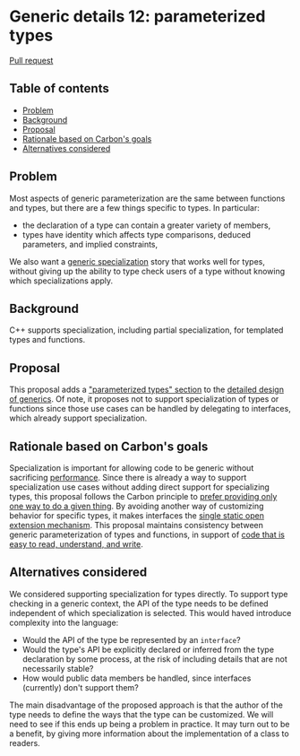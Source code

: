 # Generic details 12: parameterized types

<!--
Part of the Carbon Language project, under the Apache License v2.0 with LLVM
Exceptions. See /LICENSE for license information.
SPDX-License-Identifier: Apache-2.0 WITH LLVM-exception
-->

[Pull request](https://github.com/carbon-language/carbon-lang/pull/1146)

<!-- toc -->

## Table of contents

-   [Problem](#problem)
-   [Background](#background)
-   [Proposal](#proposal)
-   [Rationale based on Carbon's goals](#rationale-based-on-carbons-goals)
-   [Alternatives considered](#alternatives-considered)

<!-- tocstop -->

## Problem

Most aspects of generic parameterization are the same between functions and
types, but there are a few things specific to types. In particular:

-   the declaration of a type can contain a greater variety of members,
-   types have identity which affects type comparisons, deduced parameters, and
    implied constraints,

We also want a
[generic specialization](/docs/design/generics/terminology.md#generic-specialization)
story that works well for types, without giving up the ability to type check
users of a type without knowing which specializations apply.

## Background

C++ supports specialization, including partial specialization, for templated
types and functions.

## Proposal

This proposal adds a
["parameterized types" section](/docs/design/generics/details.md#parameterized-types)
to the [detailed design of generics](/docs/design/generics/details.md). Of note,
it proposes not to support specialization of types or functions since those use
cases can be handled by delegating to interfaces, which already support
specialization.

## Rationale based on Carbon's goals

Specialization is important for allowing code to be generic without sacrificing
[performance](/docs/project/goals.md#performance-critical-software). Since there
is already a way to support specialization use cases without adding direct
support for specializing types, this proposal follows the Carbon principle to
[prefer providing only one way to do a given thing](/docs/project/principles/one_way.md).
By avoiding another way of customizing behavior for specific types, it makes
interfaces the
[single static open extension mechanism](/docs/project/principles/static_open_extension.md).
This proposal maintains consistency between generic parameterization of types
and functions, in support of
[code that is easy to read, understand, and write](/docs/project/goals.md#code-that-is-easy-to-read-understand-and-write).

## Alternatives considered

We considered supporting specialization for types directly. To support type
checking in a generic context, the API of the type needs to be defined
independent of which specialization is selected. This would haved introduce
complexity into the language:

-   Would the API of the type be represented by an `interface`?
-   Would the type's API be explicitly declared or inferred from the type
    declaration by some process, at the risk of including details that are not
    necessarily stable?
-   How would public data members be handled, since interfaces (currently) don't
    support them?

The main disadvantage of the proposed approach is that the author of the type
needs to define the ways that the type can be customized. We will need to see if
this ends up being a problem in practice. It may turn out to be a benefit, by
giving more information about the implementation of a class to readers.
